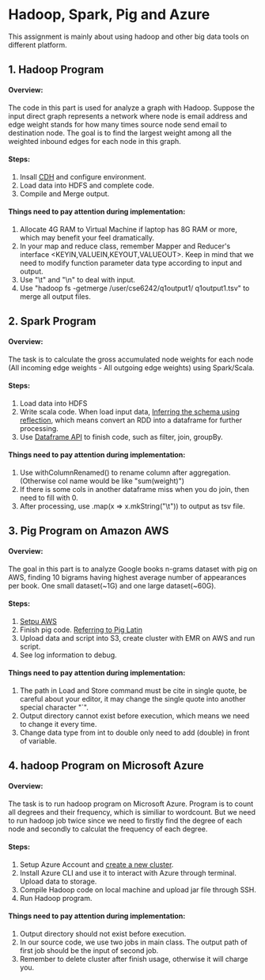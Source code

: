 # Hadoop, Spark, Pig and Azure
This assignment is mainly about using hadoop and other big data tools on different platform.

## 1. Hadoop Program
#### Overview:
The code in this part is used for analyze a graph with Hadoop. Suppose the input direct graph represents a network where node is email address and edge weight stands for how many times source node send email to destination node. The goal is to find the largest weight among all the weighted inbound edges for each node in this graph.

#### Steps:
1. Insall [CDH](https://www.cloudera.com/downloads/quickstart_vms/5-8.html) and configure environment.
2. Load data into HDFS and complete code.
3. Compile and Merge output.

#### Things need to pay attention during implementation:
1. Allocate 4G RAM to Virtual Machine if laptop has 8G RAM or more, which may benefit your feel dramatically.
2. In your map and reduce class, remember Mapper and Reducer's interface <KEYIN,VALUEIN,KEYOUT,VALUEOUT>. Keep in mind that we need to modify function parameter data type according to input and output.
3. Use "\t" and "\n" to deal with input.
4. Use "hadoop fs -getmerge /user/cse6242/q1output1/ q1output1.tsv" to merge all output files.

## 2. Spark Program
#### Overview:
The task is to calculate the gross accumulated node weights for each node (All incoming edge weights - All outgoing edge weights) using Spark/Scala. 

#### Steps:
1. Load data into HDFS
2. Write scala code. When load input data, [Inferring the schema using reflection](https://spark.apache.org/docs/1.6.1/sql-programming-guide.html), which means convert an RDD into a dataframe for further processing.
3. Use [Dataframe API](https://spark.apache.org/docs/1.6.1/api/scala/index.html#org.apache.spark.sql.DataFrame) to finish code, such as filter, join, groupBy.

#### Things need to pay attention during implementation:
1. Use withColumnRenamed() to rename column after aggregation. (Otherwise col name would be like "sum(weight)")
2. If there is some cols in another dataframe miss when you do join, then need to fill with 0.
3. After processing, use .map(x => x.mkString("\t")) to output as tsv file.

## 3. Pig Program on Amazon AWS
#### Overview:
The goal in this part is to analyze Google books n-grams dataset with pig on AWS, finding 10 bigrams having highest average number of appearances per book. One small dataset(~1G) and one large dataset(~60G).

#### Steps:
1. [Setpu AWS](http://poloclub.gatech.edu/cse6242/2017spring/hw3/AWSSetupGuidelines.pdf)
2. Finish pig code. [Referring to Pig Latin](http://pig.apache.org/docs/r0.16.0/basic.html)
3. Upload data and script into S3, create cluster with EMR on AWS and run script.
4. See log information to debug.

#### Things need to pay attention during implementation:
1. The path in Load and Store command must be cite in single quote, be careful about your editor, it may change the single quote into another special character "`".
2. Output directory cannot exist before execution, which means we need to change it every time.
3. Change data type from int to double only need to add (double) in front of variable.

## 4. hadoop Program on Microsoft Azure
#### Overview:
The task is to run hadoop program on Microsoft Azure. Program is to count all degrees and their frequency, which is similiar to wordcount. But we need to run hadoop job twice since we need to firstly find the degree of each node and secondly to calculat the frequency of each degree.

#### Steps:
1. Setup Azure Account and [create a new cluster](https://docs.microsoft.com/en-us/azure/hdinsight/hdinsight-hadoop-create-linux-clusters-portal).
2. Install Azure CLI and use it to interact with Azure through terminal. Upload data to storage.
3. Compile Hadoop code on local machine and upload jar file through SSH.
4. Run Hadoop program.

#### Things need to pay attention during implementation:
1. Output directory should not exist before execution.
2. In our source code, we use two jobs in main class. The output path of first job should be the input of second job.
3. Remember to delete cluster after finish usage, otherwise it will charge you.
